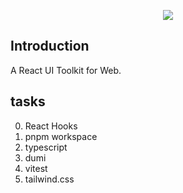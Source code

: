 <p align="center">
  <img src="https://cdn.jsdelivr.net/gh/shengxinjing/static/umaso.webp">
</p>

## Introduction

A React UI Toolkit for Web.

## tasks

0. React Hooks
1. pnpm workspace
2. typescript
3. dumi
4. vitest
5. tailwind.css